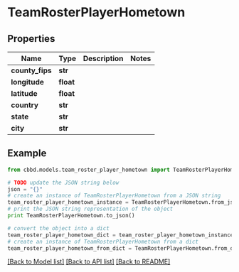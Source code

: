 # TeamRosterPlayerHometown


## Properties
Name | Type | Description | Notes
------------ | ------------- | ------------- | -------------
**county_fips** | **str** |  | 
**longitude** | **float** |  | 
**latitude** | **float** |  | 
**country** | **str** |  | 
**state** | **str** |  | 
**city** | **str** |  | 

## Example

```python
from cbbd.models.team_roster_player_hometown import TeamRosterPlayerHometown

# TODO update the JSON string below
json = "{}"
# create an instance of TeamRosterPlayerHometown from a JSON string
team_roster_player_hometown_instance = TeamRosterPlayerHometown.from_json(json)
# print the JSON string representation of the object
print TeamRosterPlayerHometown.to_json()

# convert the object into a dict
team_roster_player_hometown_dict = team_roster_player_hometown_instance.to_dict()
# create an instance of TeamRosterPlayerHometown from a dict
team_roster_player_hometown_from_dict = TeamRosterPlayerHometown.from_dict(team_roster_player_hometown_dict)
```
[[Back to Model list]](../README.md#documentation-for-models) [[Back to API list]](../README.md#documentation-for-api-endpoints) [[Back to README]](../README.md)



